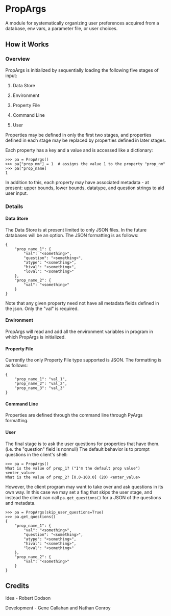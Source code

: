 # PropArgs
A module for systematically organizing user preferences acquired from a database, env vars, a parameter file, or user 
choices.

## How it Works

### Overview
PropArgs is initialized by sequentially loading the following five stages of input:

1. Data Store

1. Environment

1. Property File

1. Command Line

1. User

Properties may be defined in only the first two stages, and properties defined in each stage may be replaced
by properties defined in later stages.

Each property has a key and a value and is accessed like a dictionary:

    >>> pa = PropArgs()
    >>> pa["prop_nm"] = 1  # assigns the value 1 to the property "prop_nm"
    >>> pa["prop_name]
    1

In addition to this, each property may have associated metadata - at present: upper bounds, lower bounds, datatype,
and question strings to aid user input.

### Details

#### Data Store
The Data Store is at present limited to only JSON files. In the future databases will be an option. The JSON
formatting is as follows:

    {
        "prop_name_1": {
            "val": "<something>",
            "question": "<something>",
            "atype": "<something>",
            "hival": "<something>",
            "loval": "<something>"
        },
        "prop_name_2": {
            "val": "<something>"
        }
    }

Note that any given property need not have all metadata fields defined in the json. Only the "val" is required.


#### Environment
PropArgs will read and add all the environment variables in program in which PropArgs is initialized.


#### Property File
Currently the only Property File type supported is JSON. The formatting is as follows:

    {
        "prop_name_1": "val_1",
        "prop_name_2": "val_2",
        "prop_name_3": "val_3"
    }


#### Command Line
Properties are defined through the command line through PyArgs formatting.

#### User
The final stage is to ask the user questions for properties that have them. (i.e. the "question" field is nonnull) The
default behavior is to prompt questions in the client's shell:

    >>> pa = PropArgs()
    What is the value of prop_1? ("I'm the default prop value") <enter_value>
    What is the value of prop_2? [0.0-100.0] (20) <enter_value>

However, the client program may want to take over and ask questions in its own way. In this case we may set a flag
that skips the user stage, and instead the client can call `pa.get_questions()` for a JSON of the questions and
metadata.

    >>> pa = PropArgs(skip_user_questions=True)
    >>> pa.get_questions()
    {
        "prop_name_1": {
            "val": "<something>",
            "question": "<something>",
            "atype": "<something>",
            "hival": "<something>",
            "loval": "<something>"
        },
        "prop_name_2": {
            "val": "<something>"
        }
    }

## Credits
Idea - Robert Dodson

Development - Gene Callahan and Nathan Conroy